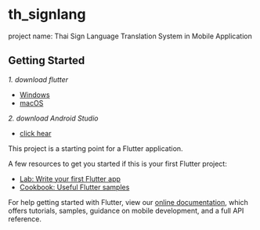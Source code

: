 # th_signlang

project name: Thai Sign Language Translation System in Mobile Application

## Getting Started
*1. download flutter*
  - [Windows](https://flutter.dev/docs/get-started/install/windows)
  - [macOS](https://flutter.dev/docs/get-started/install/macos)
  
*2. download Android Studio*
  - [click hear](https://developer.android.com/studio) 

This project is a starting point for a Flutter application.

A few resources to get you started if this is your first Flutter project:

- [Lab: Write your first Flutter app](https://flutter.dev/docs/get-started/codelab)
- [Cookbook: Useful Flutter samples](https://flutter.dev/docs/cookbook)

For help getting started with Flutter, view our
[online documentation](https://flutter.dev/docs), which offers tutorials,
samples, guidance on mobile development, and a full API reference.
